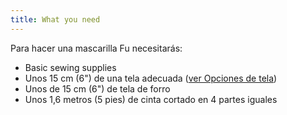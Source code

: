 ```yaml
---
title: What you need
---
```


Para hacer una mascarilla Fu necesitarás:

- Basic sewing supplies
- Unos 15 cm (6") de una tela adecuada ([ver Opciones de tela](/docs/patterns/fu/fabric/))
- Unos de 15 cm (6") de tela de forro
- Unos 1,6 metros (5 pies) de cinta cortado en 4 partes iguales

